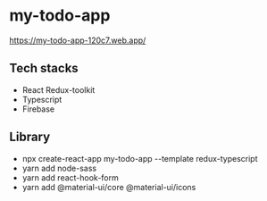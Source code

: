 # my-todo-app
https://my-todo-app-120c7.web.app/
## Tech stacks
- React Redux-toolkit
- Typescript
- Firebase
## Library
- npx create-react-app my-todo-app --template redux-typescript
- yarn add node-sass
- yarn add react-hook-form
- yarn add @material-ui/core @material-ui/icons
